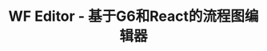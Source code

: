 ---
title: WF Editor - 基于G6和React的流程图编辑器
hero:
  title: WF Editor
  desc: 基于G6和React的富文本编辑器
  actions:
    - text: 快速上手
      link: /zh-CN/guide/getting-started
footer: Open-source MIT Licensed | Copyright © 2020<br />Powered by [dumi](https://d.umijs.org)
---
